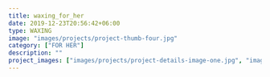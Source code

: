 ```yaml
---
title: waxing_for_her
date: 2019-12-23T20:56:42+06:00
type: WAXING
image: "images/projects/project-thumb-four.jpg"
category: ["FOR HER"]
description: ""
project_images: ["images/projects/project-details-image-one.jpg", "images/projects/project-details-image-two.jpg"]
---
```

